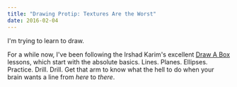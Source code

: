 ```yaml
---
title: "Drawing Protip: Textures Are the Worst"
date: 2016-02-04
---
```


I'm trying to learn to draw.

For a while now, I've been following the Irshad Karim's excellent [Draw A Box](http://www.drawabox.com) lessons, which start with the absolute basics. Lines. Planes. Ellipses. Practice. Drill. Drill. Get that arm to know what the hell to do when your brain wants a line from _here_ to _there_.

